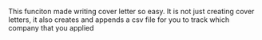 This funciton made writing cover letter so easy. It is not just creating cover letters, it also creates and appends a csv file for you to track which company that you applied
